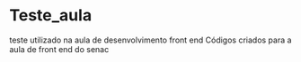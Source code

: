 # Teste_aula
 teste utilizado na aula de desenvolvimento front end
Códigos criados para a aula de front end do senac 